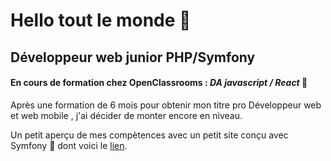 # Hello tout le monde  :wave:

## Développeur web junior PHP/Symfony 

#### En cours de formation chez OpenClassrooms :  _DA javascript / React_  :muscle:

Après une formation de 6 mois  pour obtenir mon titre pro Développeur web et web mobile , j'ai décider de monter encore en niveau.

Un petit aperçu de mes compètences avec un petit site conçu avec Symfony :trumpet:  dont voici le [lien](https://dev.lescure-fred.com/).







<!--
**fred-86/fred-86** is a ✨ _special_ ✨ repository because its `README.md` (this file) appears on your GitHub profile.

Here are some ideas to get you started:

- 🔭 I’m currently working on ...
- 🌱 I’m currently learning ...
- 👯 I’m looking to collaborate on ...
- 🤔 I’m looking for help with ...
- 💬 Ask me about ...
- 📫 How to reach me: ...
- 😄 Pronouns: ...
- ⚡ Fun fact: ...
-->
